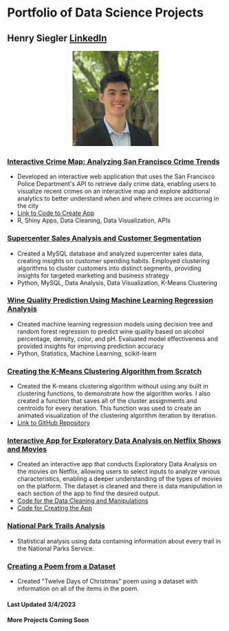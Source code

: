 # Portfolio of Data Science Projects

## Henry Siegler [LinkedIn](https://www.linkedin.com/in/henrysiegler/)
<p align="center">
<img src="https://github.com/hasiegler/Portfolio/blob/main/Images/IMG_1644.jpg?raw=true" width=200>
 </p>

### [Interactive Crime Map: Analyzing San Francisco Crime Trends](https://hasiegler.shinyapps.io/SFCrimeDashboard/)
* Developed an interactive web application that uses the San Francisco Police Department's API to retrieve daily crime data, enabling users to visualize recent crimes on an interactive map and explore additional analytics to better understand when and where crimes are occurring in the city
* [Link to Code to Create App](https://github.com/hasiegler/SFCrimeDashboard/blob/master/app.R)
* R, Shiny Apps, Data Cleaning, Data Visualization, APIs

### [Supercenter Sales Analysis and Customer Segmentation](https://github.com/hasiegler/Supercenter_Sales/blob/main/supermarket_sales_analysis.ipynb)
* Created a MySQL database and analyzed supercenter sales data, creating insights on customer spending habits. Employed clustering algorithms to cluster customers into distinct segments, providing insights for targeted marketing and business strategy
* Python, MySQL, Data Analysis, Data Visualization, K-Means Clustering

### [Wine Quality Prediction Using Machine Learning Regression Analysis](https://github.com/hasiegler/WineQuality/blob/main/WineQuality.ipynb)
* Created machine learning regression models using decision tree and random forest regression to predict wine quality based on alcohol percentage, density, color, and pH. Evaluated model effectiveness and provided insights for improving prediction accuracy
* Python, Statistics, Machine Learning, scikit-learn

### [Creating the K-Means Clustering Algorithm from Scratch](https://rpubs.com/hasiegler/926806)
* Created the K-means clustering algorithm without using any built in clustering functions, to demonstrate how the algorithm works. I also created a function that saves all of the cluster assignments and centroids for every iteration. This function was used to create an animated visualization of the clustering algorithm iteration by iteration. 
* [Link to GitHub Repository](https://github.com/hasiegler/K_Means_Clustering)

### [Interactive App for Exploratory Data Analysis on Netflix Shows and Movies](https://hasiegler.shinyapps.io/netflix_analysis/)
* Created an interactive app that conducts Exploratory Data Analysis on the movies on Netflix, allowing users to select inputs to analyze various characteristics, enabling a deeper understanding of the types of movies on the platform. The dataset is cleaned and there is data manipulation in each section of the app to find the desired output.
* [Code for the Data Cleaning and Manipulations](https://github.com/hasiegler/Netflix_Analysis/blob/master/data_manipulation.md)
* [Code for Creating the App](https://github.com/hasiegler/Netflix_Analysis/blob/master/app.R)

### [National Park Trails Analysis](https://github.com/hasiegler/National_Park_Trails/blob/main/National_Park_Trails.md)
* Statistical analysis using data containing information about every trail in the National Parks Service.

### [Creating a Poem from a Dataset](https://github.com/hasiegler/Twelve_Days_Xmas/blob/main/twelve_days_poem.md)
* Created "Twelve Days of Christmas" poem using a dataset with information on all of the items in the poem.

#### Last Updated 3/4/2023
#### More Projects Coming Soon
